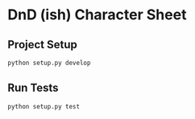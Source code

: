 # DnD (ish) Character Sheet

## Project Setup

```bash
python setup.py develop
```

## Run Tests

```bash
python setup.py test
```
